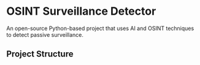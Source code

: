 # OSINT Surveillance Detector

An open-source Python-based project that uses AI and OSINT techniques to detect passive surveillance.

## Project Structure

